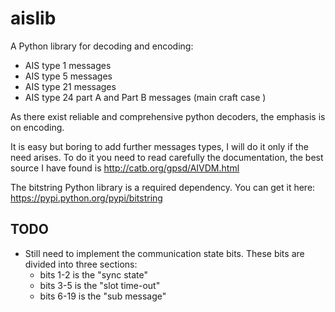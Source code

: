aislib
======

A Python library for decoding and encoding:
 * AIS type 1 messages
 * AIS type 5 messages
 * AIS type 21 messages
 * AIS type 24 part A and Part B messages (main craft case )

As there exist reliable and comprehensive python decoders, the emphasis is on encoding.

It is easy but boring to add further messages types, I will do it only if the need arises.
To do it you need to read carefully the documentation, the best source I have found is http://catb.org/gpsd/AIVDM.html

The bitstring Python library is a required dependency. You can get it here: https://pypi.python.org/pypi/bitstring

TODO
------

* Still need to implement the communication state bits. These bits are divided into three sections:
  * bits 1-2 is the "sync state"
  * bits 3-5 is the "slot time-out"
  * bits 6-19 is the "sub message"
